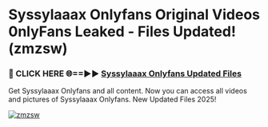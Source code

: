 # Syssylaaax Onlyfans Original Videos 0nlyFans Leaked - Files Updated! (zmzsw)

<h3>🔴 CLICK HERE 🌐==►► <a href="https://tinyurl.com/2m67pmp6" rel="nofollow">Syssylaaax Onlyfans Updated Files</a></h3>

Get Syssylaaax Onlyfans and all content. Now you can access all videos and pictures of Syssylaaax Onlyfans. New Updated Files 2025!

[![zmzsw](https://i.imgur.com/H4QAA4z.gif)](https://tinyurl.com/2m67pmp6)